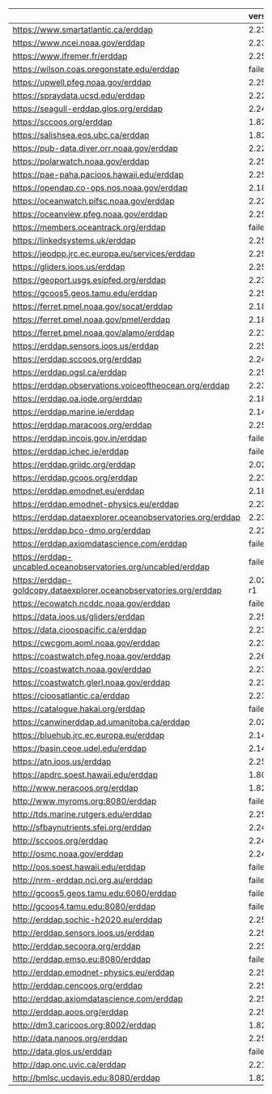 |                                                                    | version       |
|:-------------------------------------------------------------------|:--------------|
| https://www.smartatlantic.ca/erddap                                | 2.23          |
| https://www.ncei.noaa.gov/erddap                                   | 2.23          |
| https://www.ifremer.fr/erddap                                      | 2.25_1        |
| https://wilson.coas.oregonstate.edu/erddap                         | failed        |
| https://upwell.pfeg.noaa.gov/erddap                                | 2.25_1        |
| https://spraydata.ucsd.edu/erddap                                  | 2.22          |
| https://seagull-erddap.glos.org/erddap                             | 2.24          |
| https://sccoos.org/erddap                                          | 1.82          |
| https://salishsea.eos.ubc.ca/erddap                                | 1.82          |
| https://pub-data.diver.orr.noaa.gov/erddap                         | 2.22          |
| https://polarwatch.noaa.gov/erddap                                 | 2.25_1        |
| https://pae-paha.pacioos.hawaii.edu/erddap                         | 2.25_1        |
| https://opendap.co-ops.nos.noaa.gov/erddap                         | 2.18          |
| https://oceanwatch.pifsc.noaa.gov/erddap                           | 2.22          |
| https://oceanview.pfeg.noaa.gov/erddap                             | 2.25_1        |
| https://members.oceantrack.org/erddap                              | failed        |
| https://linkedsystems.uk/erddap                                    | 2.25          |
| https://jeodpp.jrc.ec.europa.eu/services/erddap                    | 2.25_1        |
| https://gliders.ioos.us/erddap                                     | 2.25_1        |
| https://geoport.usgs.esipfed.org/erddap                            | 2.23          |
| https://gcoos5.geos.tamu.edu/erddap                                | 2.25_1        |
| https://ferret.pmel.noaa.gov/socat/erddap                          | 2.18          |
| https://ferret.pmel.noaa.gov/pmel/erddap                           | 2.18          |
| https://ferret.pmel.noaa.gov/alamo/erddap                          | 2.23          |
| https://erddap.sensors.ioos.us/erddap                              | 2.25_1        |
| https://erddap.sccoos.org/erddap                                   | 2.24          |
| https://erddap.ogsl.ca/erddap                                      | 2.25_1        |
| https://erddap.observations.voiceoftheocean.org/erddap             | 2.23          |
| https://erddap.oa.iode.org/erddap                                  | 2.18          |
| https://erddap.marine.ie/erddap                                    | 2.14          |
| https://erddap.maracoos.org/erddap                                 | 2.25_1        |
| https://erddap.incois.gov.in/erddap                                | failed        |
| https://erddap.ichec.ie/erddap                                     | failed        |
| https://erddap.griidc.org/erddap                                   | 2.02          |
| https://erddap.gcoos.org/erddap                                    | 2.23          |
| https://erddap.emodnet.eu/erddap                                   | 2.18          |
| https://erddap.emodnet-physics.eu/erddap                           | 2.23          |
| https://erddap.dataexplorer.oceanobservatories.org/erddap          | 2.23          |
| https://erddap.bco-dmo.org/erddap                                  | 2.22          |
| https://erddap.axiomdatascience.com/erddap                         | failed        |
| https://erddap-uncabled.oceanobservatories.org/uncabled/erddap     | failed        |
| https://erddap-goldcopy.dataexplorer.oceanobservatories.org/erddap | 2.02_axiom-r1 |
| https://ecowatch.ncddc.noaa.gov/erddap                             | failed        |
| https://data.ioos.us/gliders/erddap                                | 2.25_1        |
| https://data.cioospacific.ca/erddap                                | 2.23          |
| https://cwcgom.aoml.noaa.gov/erddap                                | 2.23          |
| https://coastwatch.pfeg.noaa.gov/erddap                            | 2.26          |
| https://coastwatch.noaa.gov/erddap                                 | 2.23          |
| https://coastwatch.glerl.noaa.gov/erddap                           | 2.23          |
| https://cioosatlantic.ca/erddap                                    | 2.23          |
| https://catalogue.hakai.org/erddap                                 | failed        |
| https://canwinerddap.ad.umanitoba.ca/erddap                        | 2.02          |
| https://bluehub.jrc.ec.europa.eu/erddap                            | 2.14          |
| https://basin.ceoe.udel.edu/erddap                                 | 2.14          |
| https://atn.ioos.us/erddap                                         | 2.25_1        |
| https://apdrc.soest.hawaii.edu/erddap                              | 1.80          |
| http://www.neracoos.org/erddap                                     | 1.82          |
| http://www.myroms.org:8080/erddap                                  | failed        |
| http://tds.marine.rutgers.edu/erddap                               | 2.25_1        |
| http://sfbaynutrients.sfei.org/erddap                              | 2.24          |
| http://sccoos.org/erddap                                           | 2.24          |
| http://osmc.noaa.gov/erddap                                        | 2.24          |
| http://oos.soest.hawaii.edu/erddap                                 | failed        |
| http://nrm-erddap.nci.org.au/erddap                                | failed        |
| http://gcoos5.geos.tamu.edu:6060/erddap                            | failed        |
| http://gcoos4.tamu.edu:8080/erddap                                 | failed        |
| http://erddap.sochic-h2020.eu/erddap                               | 2.25_1        |
| http://erddap.sensors.ioos.us/erddap                               | 2.25_1        |
| http://erddap.secoora.org/erddap                                   | 2.25_1        |
| http://erddap.emso.eu:8080/erddap                                  | failed        |
| http://erddap.emodnet-physics.eu/erddap                            | 2.25_1        |
| http://erddap.cencoos.org/erddap                                   | 2.25_1        |
| http://erddap.axiomdatascience.com/erddap                          | 2.25_1        |
| http://erddap.aoos.org/erddap                                      | 2.25_1        |
| http://dm3.caricoos.org:8002/erddap                                | 1.82          |
| http://data.nanoos.org/erddap                                      | 2.25_1        |
| http://data.glos.us/erddap                                         | failed        |
| http://dap.onc.uvic.ca/erddap                                      | 2.21          |
| http://bmlsc.ucdavis.edu:8080/erddap                               | 1.82          |